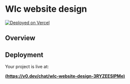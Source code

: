 # Wlc website design



[![Deployed on Vercel](https://img.shields.io/badge/Deployed%20on-Vercel-black?style=for-the-badge&logo=vercel)](https://vercel.com/nayanbrijpuria123-gmailcoms-projects/v0-wlc-website-design)


## Overview



## Deployment

Your project is live at:

**[(https://v0.dev/chat/wlc-website-design-3RYZEESlPMe)](https://v0-wlc-website-design.vercel.app/)**





